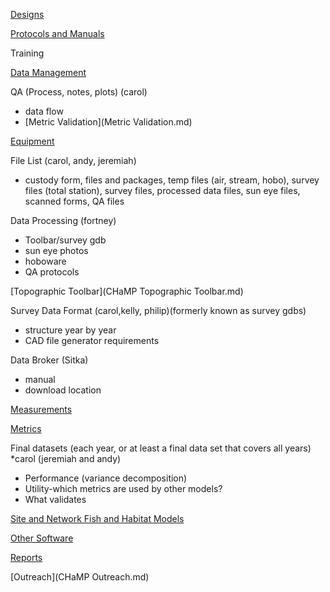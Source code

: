 

[Designs](Designs.md)

[Protocols and Manuals](ProtocolMainPage.md)

Training

[Data Management](DataManagement.md)

QA (Process, notes, plots) (carol)

- data flow
- [Metric Validation](Metric Validation.md)

[Equipment](Equipment.md)

File List (carol, andy, jeremiah)

- custody form, files and packages, temp files (air, stream, hobo), survey files (total station), survey files, processed data files, sun eye files, scanned forms, QA files

Data Processing (fortney)

- Toolbar/survey gdb
- sun eye photos
- hoboware
- QA protocols

[Topographic Toolbar](CHaMP Topographic Toolbar.md)

Survey Data Format (carol,kelly, philip)(formerly known as survey gdbs)

- structure year by year
- CAD file generator requirements

Data Broker (Sitka)

- manual
- download location

[Measurements](MeasurementsMainPage.md)

[Metrics](MetricsMainPage.md) 

Final datasets (each year, or at least a final data set that covers all years)
*carol (jeremiah and andy)

- Performance (variance decomposition)
- Utility-which metrics are used by other models? 
- What validates

[Site and Network Fish and Habitat Models](Models.md)

[Other Software](OtherSoftware.md)

[Reports](ReportsMain.md) 

[Outreach](CHaMP Outreach.md)

